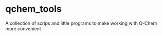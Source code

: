# qchem_tools
A collection of scrips and little programs to make working with Q-Chem more convenient 
